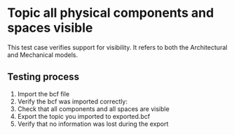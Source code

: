 # Topic all physical components and spaces visible

This test case verifies support for visibility. It refers to both the Architectural and Mechanical models.  

## Testing process

1. Import the bcf file
2. Verify the bcf was imported correctly:
3. Check that all components and all spaces are visible
4. Export the topic you imported to exported.bcf
5. Verify that no information was lost during the export

